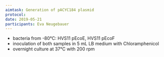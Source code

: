 ```yaml
---
aimtask: Generation of pACYC184 plasmid
protocol:
date: 2019-05-21
participants: Eva Neugebauer
---
```


* bacteria from -80°C: HVS11 pEcoE, HVS11 pEcoF
* inoculation of both samples in 5 mL LB medium with Chloramphenicol
* overnight culture at 37°C with 200 rpm
